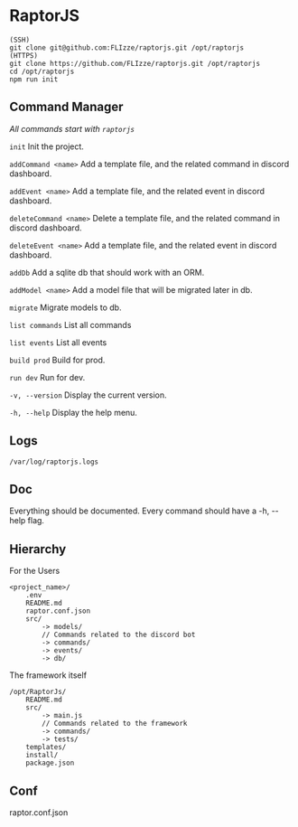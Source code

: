 # RaptorJS

```
(SSH)
git clone git@github.com:FLIzze/raptorjs.git /opt/raptorjs
(HTTPS)
git clone https://github.com/FLIzze/raptorjs.git /opt/raptorjs
cd /opt/raptorjs
npm run init
```

## Command Manager

*All commands start with `raptorjs`*

`init` Init the project.

`addCommand <name>` Add a template file, and the related command in discord dashboard.

`addEvent <name>` Add a template file, and the related event in discord dashboard.

`deleteCommand <name>` Delete a template file, and the related command in discord dashboard.

`deleteEvent <name>` Add a template file, and the related event in discord dashboard.

`addDb` Add a sqlite db that should work with an ORM.

`addModel <name>` Add a model file that will be migrated later in db.

`migrate` Migrate models to db.

`list commands` List all commands

`list events` List all events

`build prod` Build for prod.

`run dev` Run for dev.

`-v, --version` Display the current version.

`-h, --help` Display the help menu.


## Logs

`/var/log/raptorjs.logs`

## Doc

Everything should be documented.
Every command should have a -h, --help flag.

## Hierarchy

For the Users

```
<project_name>/
    .env
    README.md
    raptor.conf.json
    src/
        -> models/
        // Commands related to the discord bot
        -> commands/
        -> events/
        -> db/
```

The framework itself

```
/opt/RaptorJs/
    README.md
    src/
        -> main.js
        // Commands related to the framework
        -> commands/
        -> tests/
    templates/
    install/
    package.json
```

## Conf 

raptor.conf.json
